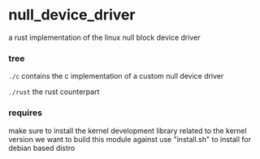 # null_device_driver
a rust implementation of the linux null block device driver

### tree
`./c`
contains the c implementation of a custom null device driver

`./rust`
the rust counterpart

### requires
make sure to install the kernel development library related to the kernel version we want to build this module against
use "install.sh" to install for debian based distro
